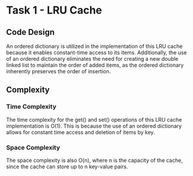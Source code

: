 # Task 1 - LRU Cache

## Code Design

An ordered dictionary is utilized in the implementation of this LRU cache because it enables constant-time access to its items. Additionally, the use of an ordered dictionary eliminates the need for creating a new double linked list to maintain the order of added items, as the ordered dictionary inherently preserves the order of insertion.

## Complexity

### Time Complexity

The time complexity for the get() and set() operations of this LRU cache implementation is O(1). This is because the use of an ordered dictionary allows for constant time access and deletion of items by key.

### Space Complexity

The space complexity is also O(n), where n is the capacity of the cache, since the cache can store up to n key-value pairs.
